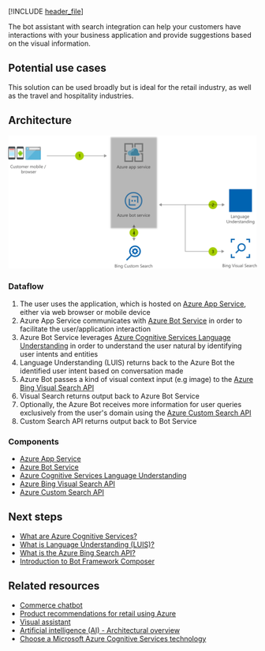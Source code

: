 [!INCLUDE [header_file](../../../includes/sol-idea-header.md)]

The bot assistant with search integration can help your customers have interactions with your business application and provide suggestions based on the visual information.

## Potential use cases

This solution can be used broadly but is ideal for the retail industry, as well as the travel and hospitality industries.

## Architecture

![Architecture diagram of the bot assistant.](../media/retail-assistant-or-vacation-planner-with-visual-capabilities.png)

### Dataflow

1. The user uses the application, which is hosted on [Azure App Service](/azure/app-service/), either via web browser or mobile device
1. Azure App Service communicates with [Azure Bot Service](/azure/bot-service/) in order to facilitate the user/application interaction
1. Azure Bot Service leverages [Azure Cognitive Services Language Understanding](/azure/cognitive-services/luis/what-is-luis) in order to understand the user natural by identifying user intents and entities
1. Language Understanding (LUIS) returns back to the Azure Bot the identified user intent based on conversation made
1. Azure Bot passes a kind of visual context input (e.g image) to the [Azure Bing Visual Search API](/azure/cognitive-services/bing-visual-search)
1. Visual Search returns output back to Azure Bot Service
1. Optionally, the Azure Bot receives more information for user queries exclusively from the user's domain using the [Azure Custom Search API](/azure/cognitive-services/bing-custom-search)
1. Custom Search API returns output back to Bot Service

### Components

* [Azure App Service](/azure/app-service)
* [Azure Bot Service](/azure/bot-service)
* [Azure Cognitive Services Language Understanding](/azure/cognitive-services/luis/what-is-luis)
* [Azure Bing Visual Search API](/azure/cognitive-services/bing-visual-search)
* [Azure Custom Search API](/azure/cognitive-services/bing-custom-search)

## Next steps

* [What are Azure Cognitive Services?](/azure/cognitive-services/what-are-cognitive-services)
* [What is Language Understanding (LUIS)?](/azure/cognitive-services/luis/what-is-luis)
* [What is the Azure Bing Search API?](/azure/cognitive-services/bing-web-search)
* [Introduction to Bot Framework Composer](/composer/introduction)

## Related resources

* [Commerce chatbot](./commerce-chatbot.yml)
* [Product recommendations for retail using Azure](./product-recommendations.yml)
* [Visual assistant](./visual-assistant.yml)
* [Artificial intelligence (AI) - Architectural overview](../../data-guide/big-data/ai-overview.md)
* [Choose a Microsoft Azure Cognitive Services technology](../../data-guide/technology-choices/cognitive-services.md)
